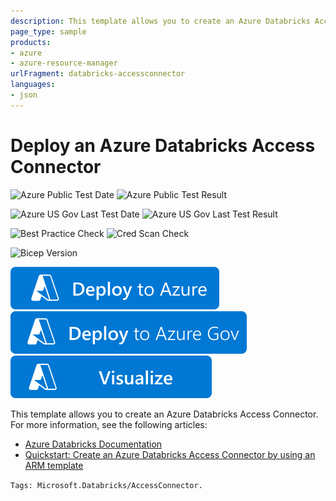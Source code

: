 ```yaml
---
description: This template allows you to create an Azure Databricks Access Connector.
page_type: sample
products:
- azure
- azure-resource-manager
urlFragment: databricks-accessconnector
languages:
- json
---
```

# Deploy an Azure Databricks Access Connector

![Azure Public Test Date](https://azurequickstartsservice.blob.core.windows.net/badges/quickstarts/microsoft.databricks/databricks-accessconnector/PublicLastTestDate.svg)
![Azure Public Test Result](https://azurequickstartsservice.blob.core.windows.net/badges/quickstarts/microsoft.databricks/databricks-accessconnector/PublicDeployment.svg)

![Azure US Gov Last Test Date](https://azurequickstartsservice.blob.core.windows.net/badges/quickstarts/microsoft.databricks/databricks-accessconnector/FairfaxLastTestDate.svg)
![Azure US Gov Last Test Result](https://azurequickstartsservice.blob.core.windows.net/badges/quickstarts/microsoft.databricks/databricks-accessconnector/FairfaxDeployment.svg)

![Best Practice Check](https://azurequickstartsservice.blob.core.windows.net/badges/quickstarts/microsoft.databricks/databricks-accessconnector/BestPracticeResult.svg)
![Cred Scan Check](https://azurequickstartsservice.blob.core.windows.net/badges/quickstarts/microsoft.databricks/databricks-accessconnector/CredScanResult.svg)

![Bicep Version](https://azurequickstartsservice.blob.core.windows.net/badges/quickstarts/microsoft.databricks/databricks-accessconnector/BicepVersion.svg)

[![Deploy To Azure](https://raw.githubusercontent.com/Azure/azure-quickstart-templates/master/1-CONTRIBUTION-GUIDE/images/deploytoazure.svg?sanitize=true)](https://portal.azure.com/#create/Microsoft.Template/uri/https%3A%2F%2Fraw.githubusercontent.com%2FAzure%2Fazure-quickstart-templates%2Fmaster%2Fquickstarts%2Fmicrosoft.databricks%2Fdatabricks-accessconnector%2Fazuredeploy.json)
[![Deploy To Azure US Gov](https://raw.githubusercontent.com/Azure/azure-quickstart-templates/master/1-CONTRIBUTION-GUIDE/images/deploytoazuregov.svg?sanitize=true)](https://portal.azure.us/#create/Microsoft.Template/uri/https%3A%2F%2Fraw.githubusercontent.com%2FAzure%2Fazure-quickstart-templates%2Fmaster%2Fquickstarts%2Fmicrosoft.databricks%2Fdatabricks-accessconnector%2Fazuredeploy.json)
[![Visualize](https://raw.githubusercontent.com/Azure/azure-quickstart-templates/master/1-CONTRIBUTION-GUIDE/images/visualizebutton.svg?sanitize=true)](http://armviz.io/#/?load=https%3A%2F%2Fraw.githubusercontent.com%2FAzure%2Fazure-quickstart-templates%2Fmaster%2Fquickstarts%2Fmicrosoft.databricks%2Fdatabricks-accessconnector%2Fazuredeploy.json)

This template allows you to create an Azure Databricks Access Connector. For more information, see the following articles:

- [Azure Databricks Documentation](https://docs.microsoft.com/azure/azure-databricks/)
- [Quickstart: Create an Azure Databricks Access Connector by using an ARM template](https://learn.microsoft.com/en-us/azure/databricks/data-governance/unity-catalog/azure-managed-identities#step-1-create-an-access-connector-for-azure-databricks)

`Tags: Microsoft.Databricks/AccessConnector.`
